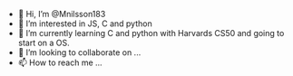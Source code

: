 - 👋 Hi, I’m @Mnilsson183
- 👀 I’m interested in JS, C and python
- 🌱 I’m currently learning C and python with Harvards CS50 and going to start on a OS.
- 💞️ I’m looking to collaborate on ...
- 📫 How to reach me ...

<!---
Mnilsson183/Mnilsson183 is a ✨ special ✨ repository because its `README.md` (this file) appears on your GitHub profile.
You can click the Preview link to take a look at your changes.
--->
